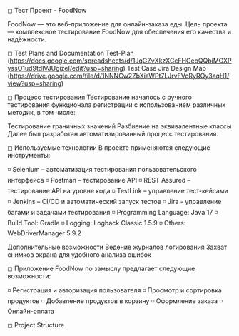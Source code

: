 ◻ Тест Проект - FoodNow

FoodNow — это веб-приложение для онлайн-заказа еды.
Цель проекта — комплексное тестирование FoodNow для обеспечения его качества и надёжности.

◻ Test Plans and Documentation
Test-Plan (https://docs.google.com/spreadsheets/d/1JqGZvXkzXCcFHGeoQQbiMOXPyssO1ud9tdIVJUgizeI/edit?usp=sharing)
Test Case Jira Design Map (https://drive.google.com/file/d/1NNNCw2ZbXiaWPt7LJrvFVcRyROy3aqH1/view?usp=sharing)

◻ Процесс тестирования
Тестирование началось с ручного тестирования функционала регистрации с использованием различных методик, в том числе:

Тестирование граничных значений
Разбиение на эквивалентные классы
Далее был разработан автоматизированный процесс тестирования.

◻ Используемые технологии
В проекте применяются следующие инструменты:

◽ Selenium – автоматизация тестирования пользовательского интерфейса
◽ Postman  – тестирование API
◽ REST Assured – тестирование API на уровне кода
◽ TestLink – управление тест-кейсами
◽ Jenkins – CI/CD и автоматический запуск тестов
◽ Jira - управление багами и задачами тестирования
◽ Programming Language: Java 17
◽ Build Tool: Gradle
◽ Logging: Logback Classic 1.5.9
◽ Others: WebDriverManager 5.9.2

Дополнительные возможности
Ведение журналов логирования
Захват снимков экрана для удобного анализа ошибок

◻ Приложение FoodNow по замыслу предлагает следующие возможности:

◽ Регистрация и авторизация пользователя
◽ Просмотр и сортировка продуктов
◽ Добавление продуктов в корзину
◽ Оформление заказа
◽ Онлайн-оплата

◻ Project Structure


